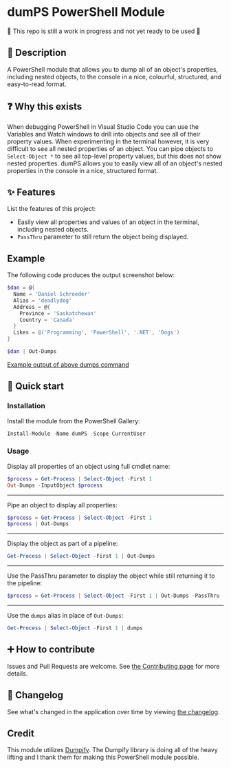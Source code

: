 # dumPS PowerShell Module

🚧 This repo is still a work in progress and not yet ready to be used 🚧

## 💬 Description

A PowerShell module that allows you to dump all of an object's properties, including nested objects, to the console in a nice, colourful, structured, and easy-to-read format.

## ❓ Why this exists

When debugging PowerShell in Visual Studio Code you can use the Variables and Watch windows to drill into objects and see all of their property values.
When experimenting in the terminal however, it is very difficult to see all nested properties of an object.
You can pipe objects to `Select-Object *` to see all top-level property values, but this does not show nested properties.
dumPS allows you to easily view all of an object's nested properties in the console in a nice, structured format.

## ✨ Features

List the features of this project:

- Easily view all properties and values of an object in the terminal, including nested objects.
- `PassThru` parameter to still return the object being displayed.

## Example

The following code produces the output screenshot below:

```powershell
$dan = @{
  Name = 'Daniel Schroeder'
  Alias = 'deadlydog'
  Address = @{
    Province = 'Saskatchewan'
    Country = 'Canada'
  }
  Likes = @('Programming', 'PowerShell', '.NET', 'Dogs')
}

$dan | Out-Dumps
```

[Example output of above dumps command](/docs/Images/dan-dumps-example.png)

## 🚀 Quick start

### Installation

Install the module from the PowerShell Gallery:

```powershell
Install-Module -Name dumPS -Scope CurrentUser
```

### Usage

Display all properties of an object using full cmdlet name:

```powershell
$process = Get-Process | Select-Object -First 1
Out-Dumps -InputObject $process
```

---

Pipe an object to display all properties:

```powershell
$process = Get-Process | Select-Object -First 1
$process | Out-Dumps
```

---

Display the object as part of a pipeline:

```powershell
Get-Process | Select-Object -First 1 | Out-Dumps
```

---

Use the PassThru parameter to display the object while still returning it to the pipeline:

```powershell
$process = Get-Process | Select-Object -First 1 | Out-Dumps -PassThru
```

---

Use the `dumps` alias in place of `Out-Dumps`:

```powershell
Get-Process | Select-Object -First 1 | dumps
```

## ➕ How to contribute

Issues and Pull Requests are welcome.
See [the Contributing page](docs/Contributing.md) for more details.

## 📃 Changelog

See what's changed in the application over time by viewing [the changelog](Changelog.md).

## Credit

This module utilizes [Dumpify](https://github.com/MoaidHathot/Dumpify).
The Dumpify library is doing all of the heavy lifting and I thank them for making this PowerShell module possible.
